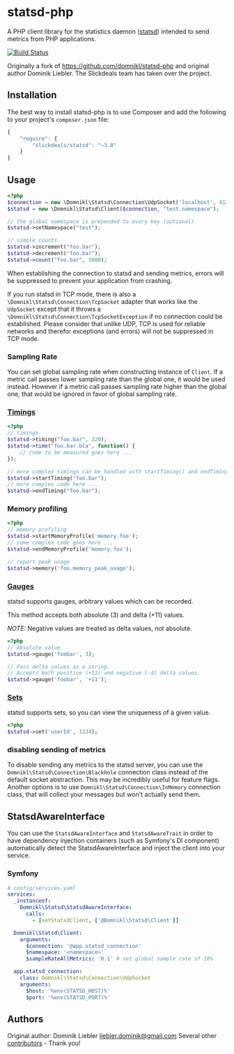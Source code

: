 # statsd-php

A PHP client library for the statistics daemon ([statsd](https://github.com/etsy/statsd)) intended to send metrics from PHP applications.

[![Build Status](https://github.com/slickdeals/statsd-php/workflows/Build%20statsd-php/badge.svg)](https://github.com/slickdeals/statsd-php/actions)

Originally a fork of https://github.com/domnikl/statsd-php and original author Dominik Liebler. The Slickdeals team has
taken over the project.

## Installation

The best way to install statsd-php is to use Composer and add the following to your project's `composer.json` file:

```javascript
{
    "require": {
        "slickdeals/statsd": "~3.0"
    }
}
```

## Usage

```php
<?php
$connection = new \Domnikl\Statsd\Connection\UdpSocket('localhost', 8125);
$statsd = new \Domnikl\Statsd\Client($connection, "test.namespace");

// the global namespace is prepended to every key (optional)
$statsd->setNamespace("test");

// simple counts
$statsd->increment("foo.bar");
$statsd->decrement("foo.bar");
$statsd->count("foo.bar", 1000);
```

When establishing the connection to statsd and sending metrics, errors will be suppressed to prevent your application from crashing.

If you run statsd in TCP mode, there is also a `\Domnikl\Statsd\Connection\TcpSocket` adapter that works like the `UdpSocket` except that it throws a `\Domnikl\Statsd\Connection\TcpSocketException` if no connection could be established.
Please consider that unlike UDP, TCP is used for reliable networks and therefor exceptions (and errors) will not be suppressed in TCP mode.

### Sampling Rate

You can set global sampling rate when constructing instance of `Client`. If a metric call passes lower sampling rate than the global one, it would be
used instead. However if a metric call passes sampling rate higher than the global one, that would be ignored in favor of global sampling rate.

### [Timings](https://github.com/etsy/statsd/blob/master/docs/metric_types.md#timing)

```php
<?php
// timings
$statsd->timing("foo.bar", 320);
$statsd->time("foo.bar.bla", function() {
    // code to be measured goes here ...
});

// more complex timings can be handled with startTiming() and endTiming()
$statsd->startTiming("foo.bar");
// more complex code here ...
$statsd->endTiming("foo.bar");
```

### Memory profiling

```php
<?php
// memory profiling
$statsd->startMemoryProfile('memory.foo');
// some complex code goes here ...
$statsd->endMemoryProfile('memory.foo');

// report peak usage
$statsd->memory('foo.memory_peak_usage');
```

### [Gauges](https://github.com/etsy/statsd/blob/master/docs/metric_types.md#gauges)

statsd supports gauges, arbitrary values which can be recorded.

This method accepts both absolute (3) and delta (+11) values.

*NOTE:* Negative values are treated as delta values, not absolute.

```php
<?php
// Absolute value
$statsd->gauge('foobar', 3);

// Pass delta values as a string.
// Accepts both positive (+11) and negative (-4) delta values.
$statsd->gauge('foobar', '+11');
```

### [Sets](https://github.com/etsy/statsd/blob/master/docs/metric_types.md#sets)

statsd supports sets, so you can view the uniqueness of a given value.

```php
<?php
$statsd->set('userId', 1234);
```

### disabling sending of metrics

To disable sending any metrics to the statsd server, you can use the `Domnikl\Statsd\Connection\Blackhole` connection
class instead of the default socket abstraction. This may be incredibly useful for feature flags. Another options is
to use `Domnikl\Statsd\Connection\InMemory` connection class, that will collect your messages but won't actually send them.

## StatsdAwareInterface

You can use the `StatsdAwareInterface` and `StatsdAwareTrait` in order to have dependency injection containers (such as
Symfony's DI component) automatically detect the StatsdAwareInterface and inject the client into your service.

### Symfony

```yaml
# config/services.yaml
services:
  _instanceof:
    Domnikl\Statsd\StatsdAwareInterface:
      calls:
        - [setStatsdClient, ['@Domnikl\Statsd\Client']]

  Domnikl\Statsd\Client:
    arguments:
      $connection: '@app.statsd_connection'
      $namespace: '<namespace>'
      $sampleRateAllMetrics: '0.1' # set global sample rate of 10%

  app.statsd_connection:
    class: Domnikl\Statsd\Connection\UdpSocket
    arguments:
      $host: '%env(STATSD_HOST)%'
      $port: '%env(STATSD_PORT)%'
```

## Authors

Original author: Dominik Liebler <liebler.dominik@gmail.com>
Several other [contributors](https://github.com/slickdeals/statsd-php/graphs/contributors) - Thank you!
